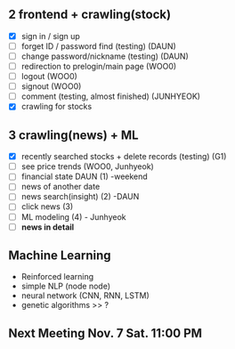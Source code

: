 ## 2 frontend + crawling(stock)
- [X] sign in / sign up
- [ ] forget ID / password find (testing) (DAUN)
- [ ] change password/nickname (testing) (DAUN)
- [ ] redirection to prelogin/main page (WOO0)
- [ ] logout (WOO0)
- [ ] signout (WOO0)
- [ ] comment (testing, almost finished) (JUNHYEOK)
- [X] crawling for stocks

## 3 crawling(news) + ML
- [X] recently searched stocks + delete records (testing) (G1)
- [ ] see price trends (WOO0, Junhyeok)
- [ ] financial state DAUN (1) -weekend 
- [ ] news of another date 
- [ ] news search(insight) (2) -DAUN
- [ ] click news (3) 
- [ ] ML modeling (4) - Junhyeok
- [ ] **news in detail**

## Machine Learning 
- Reinforced learning
- simple NLP (node node)
- neural network (CNN, RNN, LSTM)
- genetic algorithms >> ?

## Next Meeting Nov. 7 Sat. 11:00 PM
